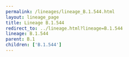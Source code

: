 ```yaml
---
permalink: /lineages/lineage_B.1.544.html
layout: lineage_page
title: Lineage B.1.544
redirect_to: ../lineage.html?lineage=B.1.544
lineage: B.1.544
parent: B.1
children: ['B.1.544']
---
```

